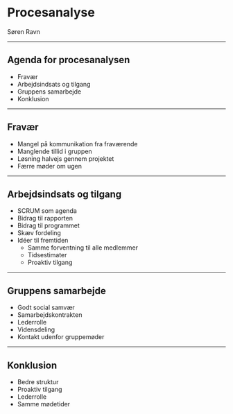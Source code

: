 <!-- .element: data-background-video="images/animations/particle.mov" data-background-video-loop="true" data-background-video-muted="true" -->
<br>

# Procesanalyse

Søren Ravn

---

## Agenda for procesanalysen
- Fravær
- Arbejdsindsats og tilgang
- Gruppens samarbejde
- Konklusion

---

## Fravær
- Mangel på kommunikation fra fraværende
- Manglende tillid i gruppen
- Løsning halvejs gennem projektet
- Færre møder om ugen

---

## Arbejdsindsats og tilgang
- SCRUM som agenda
- Bidrag til rapporten
- Bidrag til programmet
- Skæv fordeling
- Idéer til fremtiden
  - Samme forventning til alle medlemmer
  - Tidsestimater
  - Proaktiv tilgang


---

## Gruppens samarbejde
- Godt social samvær
- Samarbejdskontrakten
- Lederrolle
- Vidensdeling
- Kontakt udenfor gruppemøder

---

## Konklusion
- Bedre struktur
- Proaktiv tilgang
- Lederrolle
- Samme mødetider